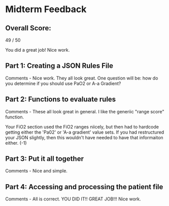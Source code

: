 # Midterm Feedback

## Overall Score: 
49 / 50

You did a great job!  Nice work.


## Part 1: Creating a JSON Rules File
Comments - Nice work.  They all look great.  One question will be: how do you determine if you should use PaO2 or A-a Gradient?

## Part 2: Functions to evaluate rules
Comments - These all look great in general.  I like the generiic "range score" function.

Your FiO2 section used the FiO2 ranges niicely, but then had to hardcode getting either the 'Pa02' or 'A-a gradient' value sets.  If you had restructured your JSON slightly, then this wouldn't have needed to have that informaiton either.  (-1)


## Part 3: Put it all together
Comments - Nice and simple.

## Part 4: Accessing and processing the patient file
Comments - All is correct.  YOU DID IT!! GREAT JOB!!!
Nice work.
